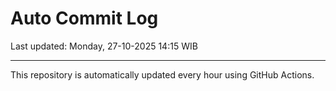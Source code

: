 # Auto Commit Log

Last updated: Monday, 27-10-2025 14:15 WIB

---

This repository is automatically updated every hour using GitHub Actions.
